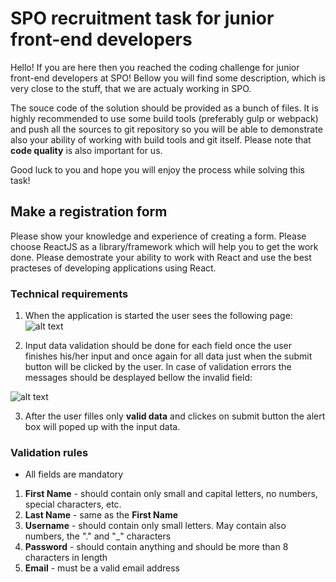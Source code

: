 # SPO recruitment task for junior front-end developers

Hello! If you are here then you reached the coding challenge for junior front-end developers at SPO! 
Bellow you will find some description, which is very close to the stuff, that we are actualy working in SPO.

The souce code of the solution should be provided as a bunch of files. It is highly recommended to use some build tools (preferably gulp or webpack) and push all the sources to git repository so you will be able to demonstrate also your ability of working with build tools and git itself. Please note that **code quality** is also important for us.

Good luck to you and hope you will enjoy the process while solving this task!


## Make a registration form

Please show your knowledge and experience of creating a form. Please choose ReactJS as a library/framework which will help you to get the work done.
Please demostrate your ability to work with React and use the best practeses of developing applications using React.


### Technical requirements

1. When the application is started the user sees the following page: ![alt text](https://github.com/gevorgmakaryan/spo-jr-coding-challenge/blob/master/2017-09-07_2136.png)

2. Input data validation should be done for each field once the user finishes his/her input and once again for all data just when the submit button will be clicked by the user. In case of validation errors the messages should be desplayed bellow the invalid field:

![alt text](https://github.com/gevorgmakaryan/spo-jr-coding-challenge/blob/master/2017-09-07_2135.png)

3. After the user filles only **valid data** and clickes on submit button the alert box will poped up with the input data.

### Validation rules

* All fields are mandatory

1. **First Name** - should contain only small and capital letters, no numbers, special characters, etc.
1. **Last Name** - same as the **First Name**
1. **Username** - should contain only small letters. May contain also numbers, the "." and "\_" characters
1. **Password** - should contain anything and should be more than 8 characters in length
1. **Email** - must be a valid email address

